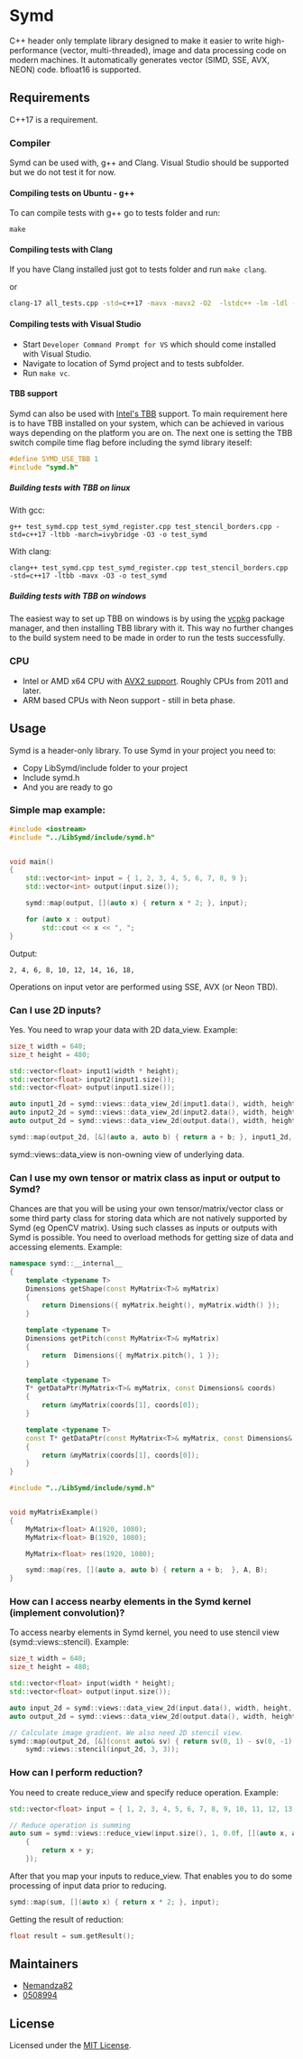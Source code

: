 # Symd
C++ header only template library designed to make it easier to write high-performance (vector, multi-threaded), image and data processing code on modern machines. It automatically generates vector (SIMD, SSE, AVX, NEON) code. bfloat16 is supported.

## Requirements

C++17 is a requirement.

### Compiler

Symd can be used with, g++ and Clang. Visual Studio should be supported but we do not test it for now.

#### Compiling tests on Ubuntu - g++

To can compile tests with g++ go to tests folder and run:

```
make
```

#### Compiling tests with Clang

If you have Clang installed just got to tests folder and run `make clang`.

or

```bash
clang-17 all_tests.cpp -std=c++17 -mavx -mavx2 -O2  -lstdc++ -lm -ldl -o all_tests
```

#### Compiling tests with Visual Studio

 * Start `Developer Command Prompt for VS` which should come installed with Visual Studio.
 * Navigate to location of Symd project and to tests subfolder.
 * Run `make vc`.

#### TBB support

Symd can also be used with [Intel's TBB](https://software.intel.com/content/www/us/en/develop/tools/oneapi/components/onetbb.html) support.
To main requirement here is to have TBB installed on your system, which can be achieved in various ways depending on the platform you are on.
The next one is setting the TBB switch compile time flag before including the symd library iteself:

```cpp
#define SYMD_USE_TBB 1
#include "symd.h"
```

##### Building tests with TBB on linux

With gcc:
```
g++ test_symd.cpp test_symd_register.cpp test_stencil_borders.cpp -std=c++17 -ltbb -march=ivybridge -O3 -o test_symd
```

With clang:
```
clang++ test_symd.cpp test_symd_register.cpp test_stencil_borders.cpp -std=c++17 -ltbb -mavx -O3 -o test_symd
```

##### Building tests with TBB on windows
The easiest way to set up TBB on windows is by using the [vcpkg](https://github.com/microsoft/vcpkg) package manager, and then installing TBB library with it.
This way no further changes to the build system need to be made in order to run the tests successfully.

### CPU

 * Intel or AMD x64 CPU with [AVX2 support](https://en.wikipedia.org/wiki/Advanced_Vector_Extensions). Roughly CPUs from 2011 and later.
 * ARM based CPUs with Neon support - still in beta phase.

## Usage
Symd is a header-only library. To use Symd in your project you need to:

 * Copy LibSymd/include folder to your project
 * Include symd.h
 * And you are ready to go

### Simple map example:

```cpp
#include <iostream>
#include "../LibSymd/include/symd.h"


void main()
{
    std::vector<int> input = { 1, 2, 3, 4, 5, 6, 7, 8, 9 };
    std::vector<int> output(input.size());

    symd::map(output, [](auto x) { return x * 2; }, input);

    for (auto x : output)
        std::cout << x << ", ";
}
```

Output:

```
2, 4, 6, 8, 10, 12, 14, 16, 18,
```

Operations on input vetor are performed using SSE, AVX (or Neon TBD).

### Can I use 2D inputs?

Yes. You need to wrap your data with 2D data_view. Example:

```cpp
size_t width = 640;
size_t height = 480;

std::vector<float> input1(width * height);
std::vector<float> input2(input1.size());
std::vector<float> output(input1.size());

auto input1_2d = symd::views::data_view_2d(input1.data(), width, height, width);
auto input2_2d = symd::views::data_view_2d(input2.data(), width, height, width);
auto output_2d = symd::views::data_view_2d(output.data(), width, height, width);

symd::map(output_2d, [&](auto a, auto b) { return a + b; }, input1_2d, input2_2d);
```

symd::views::data_view is non-owning view of underlying data.

### Can I use my own tensor or matrix class as input or output to Symd?

Chances are that you will be using your own tensor/matrix/vector class or some third party class for storing data which are not natively supported by Symd (eg OpenCV matrix). 
Using such classes as inputs or outputs with Symd is possible. You need to overload methods for getting size of data and accessing elements. Example:

```cpp
namespace symd::__internal__
{
    template <typename T>
    Dimensions getShape(const MyMatrix<T>& myMatrix)
    {
        return Dimensions({ myMatrix.height(), myMatrix.width() });
    }

    template <typename T>
    Dimensions getPitch(const MyMatrix<T>& myMatrix)
    {
        return  Dimensions({ myMatrix.pitch(), 1 });
    }

    template <typename T>
    T* getDataPtr(MyMatrix<T>& myMatrix, const Dimensions& coords)
    {
        return &myMatrix(coords[1], coords[0]);
    }

    template <typename T>
    const T* getDataPtr(const MyMatrix<T>& myMatrix, const Dimensions& coords)
    {
        return &myMatrix(coords[1], coords[0]);
    }
}

#include "../LibSymd/include/symd.h"


void myMatrixExample()
{
    MyMatrix<float> A(1920, 1080);
    MyMatrix<float> B(1920, 1080);

    MyMatrix<float> res(1920, 1080);

    symd::map(res, [](auto a, auto b) { return a + b;  }, A, B);
}
```


### How can I access nearby elements in the Symd kernel (implement convolution)?

To access nearby elements in Symd kernel, you need to use stencil view (symd::views::stencil). Example:

```cpp
size_t width = 640;
size_t height = 480;

std::vector<float> input(width * height);
std::vector<float> output(input.size());

auto input_2d = symd::views::data_view_2d(input.data(), width, height, width);
auto output_2d = symd::views::data_view_2d(output.data(), width, height, width);

// Calculate image gradient. We also need 2D stencil view.
symd::map(output_2d, [&](const auto& sv) { return sv(0, 1) - sv(0, -1); },
	symd::views::stencil(input_2d, 3, 3));
```


### How can I perform reduction?

You need to create reduce_view and specify reduce operation. Example:

```cpp
std::vector<float> input = { 1, 2, 3, 4, 5, 6, 7, 8, 9, 10, 11, 12, 13, 14, 15, 16, 17, 18 };

// Reduce operation is summing
auto sum = symd::views::reduce_view(input.size(), 1, 0.0f, [](auto x, auto y)
    {
        return x + y;
    });
```

After that you map your inputs to reduce_view. That enables you to do some processing of input data prior to reducing.

```cpp
symd::map(sum, [](auto x) { return x * 2; }, input);
```

Getting the result of reduction:

```cpp
float result = sum.getResult();
```

## Maintainers

 * [Nemandza82](https://github.com/Nemandza82)
 * [0508994](https://github.com/0508994)

## License

Licensed under the [MIT License](LICENSE).
